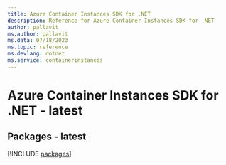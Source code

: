 ```yaml
---
title: Azure Container Instances SDK for .NET
description: Reference for Azure Container Instances SDK for .NET
author: pallavit
ms.author: pallavit
ms.data: 07/18/2023
ms.topic: reference
ms.devlang: dotnet
ms.service: containerinstances
---
```

# Azure Container Instances SDK for .NET - latest
## Packages - latest
[!INCLUDE [packages](container-instances-index.md)]